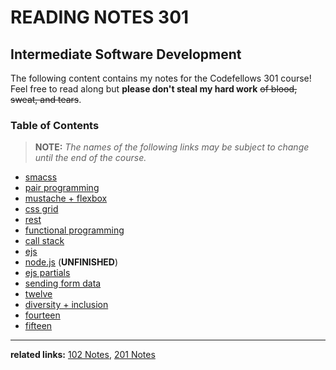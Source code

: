# READING NOTES 301
## Intermediate Software Development
The following content contains my notes for the Codefellows 301 course! Feel free to read along but **please don't steal my hard work** ~~of blood, sweat, and tears~~. 

### Table of Contents
> **NOTE:** *The names of the following links may be subject to change until the end of the course.*

- [smacss](smacss.md)
- [pair programming](pairprogramming.md)
- [mustache + flexbox](mustache-flexbox.md)
- [css grid](cssgrid.md)
- [rest](rest.md)
- [functional programming](fp.md)
- [call stack](callstack.md)
- [ejs](ejs.md)
- [node.js](nodejs.md) (**UNFINISHED**)
- [ejs partials](ejspartials.md)
- [sending form data](sendformdata.md)
- [twelve](link)
- [diversity + inclusion](diversincl.md)
- [fourteen](link)
- [fifteen](link)

---

**related links:** [102 Notes](https://kimlensico.github.io/reading-notes/), [201 Notes](https://kimlensico.github.io/readingnotes-201/)